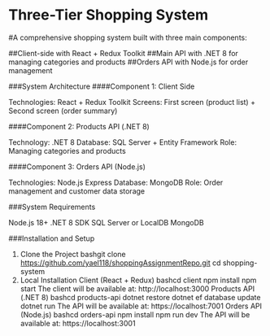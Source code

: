 # Three-Tier Shopping System
#A comprehensive shopping system built with three main components:

##Client-side with React + Redux Toolkit
##Main API with .NET 8 for managing categories and products
##Orders API with Node.js for order management

###System Architecture
####Component 1: Client Side

Technologies: React + Redux Toolkit
Screens: First screen (product list) + Second screen (order summary)

####Component 2: Products API (.NET 8)

Technology: .NET 8
Database: SQL Server + Entity Framework
Role: Managing categories and products

####Component 3: Orders API (Node.js)

Technologies: Node.js Express
Database: MongoDB
Role: Order management and customer data storage

###System Requirements

Node.js 18+
.NET 8 SDK
SQL Server or LocalDB
MongoDB 

###Installation and Setup
1. Clone the Project
bashgit clone https://github.com/yael118/shoppingAssignmentRepo.git
cd shopping-system
2. Local Installation
Client (React + Redux)
bashcd client
npm install
npm start
The client will be available at: http://localhost:3000
Products API (.NET 8)
bashcd products-api
dotnet restore
dotnet ef database update
dotnet run
The API will be available at: https://localhost:7001
Orders API (Node.js)
bashcd orders-api
npm install
npm run dev
The API will be available at: https://localhost:3001
